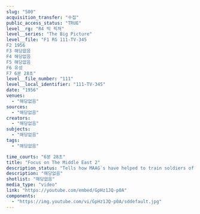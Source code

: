 ```yaml
---
slug: "500"
acquisition_transfer: "수집"
public_access_status: "TRUE"
level__rg: "R4 빅 픽쳐"
level__series: "The Big Picture"
level__file: "F1 RG 111-TV-345
F2 1956
F3 해당없음
F4 해당없음
F5 해당없음
F6 유성
F7 6분 28초"
level__file_number: "111"
level__local_identifier: "111-TV-345"
date: "1956"
venues: 
  - "해당없음"
sources: 
  - "해당없음"
creators: 
  - "해당없음"
subjects: 
  - "해당없음"
tags: 
  - "해당없음"

time_courts: "6분 28초"
title: "Focus on The Middle East 2"
description_status: "Tells how MAAG`s have helped to train soldiers of Ethiopia, Iraq, Iran and Pakistan."
description: "해당없음"
shotlist: "해당없음"
media_type: "video"
link: "https://youtube.com/embed/GpHz1JQ-p0A"
components: 
  - "https://img.youtube.com/vi/GpHz1JQ-p0A/sddefault.jpg"
---
```

